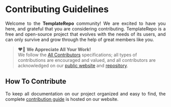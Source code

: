 # Contributing Guidelines

<p align="justify">
    Welcome to the <b>TemplateRepo</b> community!
    We are excited to have you here,
    and grateful that you are considering contributing.
    TemplateRepo is a free and open-source project that evolves with the needs of its users,
    and can only survive and grow through the help of great members like you.
</p>

<blockquote>
    ❤️🙏 <b>We Appreciate All Your Work!</b>
    <br>
    We follow the <a href="https://allcontributors.org/docs/en/specification">All Contributors</a>
    specifications; all types of contributions are encouraged and valued, and all contributors are
    acknowledged on our <a href="https://aariam.github.io/TemplateRepo/about/#contributors">public website</a>
    and <a href="https://github.com/AAriam/TemplateRepo/releases">repository</a>.
</blockquote>

## How To Contribute

<p align="justify">
    To keep all documentation on our project organized and easy to find, the complete
    <a href="https://aariam.github.io/TemplateRepo/contribute">contribution guide</a> is hosted on our website.
</p>
